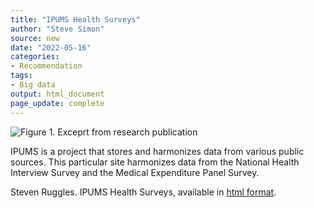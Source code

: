 ```yaml
---
title: "IPUMS Health Surveys"
author: "Steve Simon"
source: new
date: "2022-05-16"
categories: 
- Recommendation
tags:
- Big data
output: html_document
page_update: complete
---
```


![Figure 1. Exceprt from research publication](http://www.pmean.com/new-images/22/ipums-health-surveys-01.png)

<div class="notes">

IPUMS is a project that stores and harmonizes data from various public sources. This particular site harmonizes data from the National Health Interview Survey and the Medical Expenditure Panel Survey.

Steven Ruggles. IPUMS Health Surveys, available in [html format][rug1].

[rug1]: https://healthsurveys.ipums.org/

</div>
